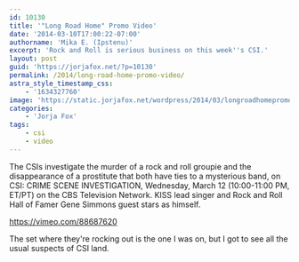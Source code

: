 ```yaml
---
id: 10130
title: '"Long Road Home" Promo Video'
date: '2014-03-10T17:00:22-07:00'
authorname: 'Mika E. (Ipstenu)'
excerpt: 'Rock and Roll is serious business on this week''s CSI.'
layout: post
guid: 'https://jorjafox.net/?p=10130'
permalink: /2014/long-road-home-promo-video/
astra_style_timestamp_css:
    - '1634327760'
image: 'https://static.jorjafox.net/wordpress/2014/03/longroadhomepromo.jpg'
categories:
    - 'Jorja Fox'
tags:
    - csi
    - video
---
```


The CSIs investigate the murder of a rock and roll groupie and the disappearance of a prostitute that both have ties to a mysterious band, on CSI: CRIME SCENE INVESTIGATION, Wednesday, March 12 (10:00-11:00 PM, ET/PT) on the CBS Television Network. KISS lead singer and Rock and Roll Hall of Famer Gene Simmons guest stars as himself.

https://vimeo.com/88687620

The set where they're rocking out is the one I was on, but I got to see all the usual suspects of CSI land.
